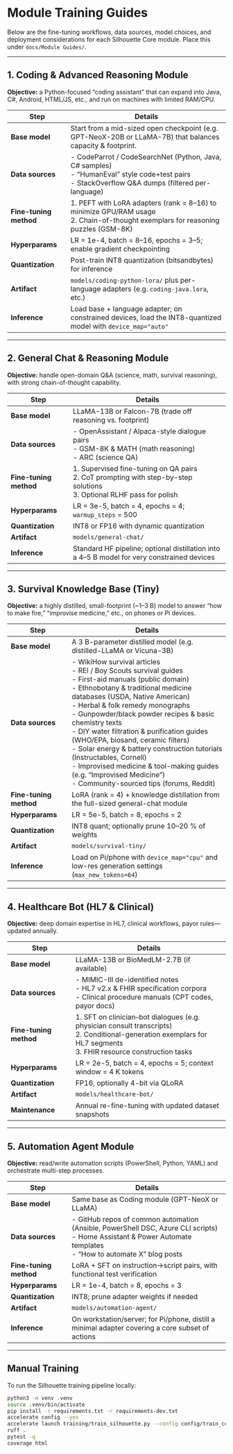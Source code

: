 # Module Training Guides

Below are the fine-tuning workflows, data sources, model choices, and deployment considerations for each Silhouette Core module. Place this under `docs/Module Guides/`.

---

## 1. Coding & Advanced Reasoning Module

**Objective:** a Python-focused “coding assistant” that can expand into Java, C#, Android, HTML/JS, etc., and run on machines with limited RAM/CPU.

| Step                   | Details                                                                                                 |
|------------------------|---------------------------------------------------------------------------------------------------------|
| **Base model**         | Start from a mid-sized open checkpoint (e.g. GPT-NeoX-20B or LLaMA-7B) that balances capacity & footprint. |
| **Data sources**       | - CodeParrot / CodeSearchNet (Python, Java, C# samples)<br>- “HumanEval” style code+test pairs<br>- StackOverflow Q&A dumps (filtered per-language) |
| **Fine-tuning method** | 1. PEFT with LoRA adapters (rank = 8–16) to minimize GPU/RAM usage<br>2. Chain-of-thought exemplars for reasoning puzzles (GSM-8K) |
| **Hyperparams**        | LR = 1e-4, batch = 8–16, epochs = 3–5; enable gradient checkpointing                                    |
| **Quantization**       | Post-train INT8 quantization (bitsandbytes) for inference                                               |
| **Artifact**           | `models/coding-python-lora/` plus per-language adapters (e.g. `coding-java.lora`, etc.)                  |
| **Inference**          | Load base + language adapter; on constrained devices, load the INT8-quantized model with `device_map="auto"` |

---

## 2. General Chat & Reasoning Module

**Objective:** handle open-domain Q&A (science, math, survival reasoning), with strong chain-of-thought capability.

| Step                   | Details                                                                                       |
|------------------------|-----------------------------------------------------------------------------------------------|
| **Base model**         | LLaMA-13B or Falcon-7B (trade off reasoning vs. footprint)                                    |
| **Data sources**       | - OpenAssistant / Alpaca-style dialogue pairs<br>- GSM-8K & MATH (math reasoning)<br>- ARC (science QA) |
| **Fine-tuning method** | 1. Supervised fine-tuning on QA pairs<br>2. CoT prompting with step-by-step solutions<br>3. Optional RLHF pass for polish |
| **Hyperparams**        | LR = 3e-5, batch = 4, epochs = 4; `warmup_steps` = 500                                        |
| **Quantization**       | INT8 or FP16 with dynamic quantization                                                        |
| **Artifact**           | `models/general-chat/`                                                                        |
| **Inference**          | Standard HF pipeline; optional distillation into a 4–5 B model for very constrained devices   |

---

## 3. Survival Knowledge Base (Tiny)

**Objective:** a highly distilled, small-footprint (~1–3 B) model to answer “how to make fire,” “improvise medicine,” etc., on phones or Pi devices.

| Step                   | Details                                                                                                                                                                                        |
|------------------------|------------------------------------------------------------------------------------------------------------------------------------------------------------------------------------------------|
| **Base model**         | A 3 B-parameter distilled model (e.g. distilled-LLaMA or Vicuna-3B)                                                                                                                             |
| **Data sources**       | - WikiHow survival articles<br>- REI / Boy Scouts survival guides<br>- First-aid manuals (public domain)<br>- Ethnobotany & traditional medicine databases (USDA, Native American)<br>- Herbal & folk remedy monographs<br>- Gunpowder/black powder recipes & basic chemistry texts<br>- DIY water filtration & purification guides (WHO/EPA, biosand, ceramic filters)<br>- Solar energy & battery construction tutorials (Instructables, Cornell)<br>- Improvised medicine & tool-making guides (e.g. “Improvised Medicine”)<br>- Community-sourced tips (forums, Reddit) |
| **Fine-tuning method** | LoRA (rank = 4) + knowledge distillation from the full-sized general-chat module                                                                                                                |
| **Hyperparams**        | LR = 5e-5, batch = 8, epochs = 2                                                                                                                                                                |
| **Quantization**       | INT8 quant; optionally prune 10–20 % of weights                                                                                                                                                 |
| **Artifact**           | `models/survival-tiny/`                                                                                                                                                                        |
| **Inference**          | Load on Pi/phone with `device_map="cpu"` and low-res generation settings (`max_new_tokens=64`)                                                                                                   |

---

## 4. Healthcare Bot (HL7 & Clinical)

**Objective:** deep domain expertise in HL7, clinical workflows, payor rules—updated annually.

| Step                   | Details                                                                                                                       |
|------------------------|-------------------------------------------------------------------------------------------------------------------------------|
| **Base model**         | LLaMA-13B or BioMedLM-2.7B (if available)                                                                                     |
| **Data sources**       | - MIMIC-III de-identified notes<br>- HL7 v2.x & FHIR specification corpora<br>- Clinical procedure manuals (CPT codes, payor docs) |
| **Fine-tuning method** | 1. SFT on clinician–bot dialogues (e.g. physician consult transcripts)<br>2. Conditional-generation exemplars for HL7 segments<br>3. FHIR resource construction tasks |
| **Hyperparams**        | LR = 2e-5, batch = 4, epochs = 5; context window = 4 K tokens                                                                 |
| **Quantization**       | FP16, optionally 4-bit via QLoRA                                                                                            |
| **Artifact**           | `models/healthcare-bot/`                                                                                                     |
| **Maintenance**        | Annual re-fine-tuning with updated dataset snapshots                                                                         |

---

## 5. Automation Agent Module

**Objective:** read/write automation scripts (PowerShell, Python, YAML) and orchestrate multi-step processes.

| Step                   | Details                                                                                                        |
|------------------------|----------------------------------------------------------------------------------------------------------------|
| **Base model**         | Same base as Coding module (GPT-NeoX or LLaMA)                                                                 |
| **Data sources**       | - GitHub repos of common automation (Ansible, PowerShell DSC, Azure CLI scripts)<br>- Home Assistant & Power Automate templates<br>- “How to automate X” blog posts |
| **Fine-tuning method** | LoRA + SFT on instruction→script pairs, with functional test verification                                       |
| **Hyperparams**        | LR = 1e-4, batch = 8, epochs = 3                                                                               |
| **Quantization**       | INT8; prune adapter weights if needed                                                                          |
| **Artifact**           | `models/automation-agent/`                                                                                     |
| **Inference**          | On workstation/server; for Pi/phone, distill a minimal adapter covering a core subset of actions               |

---

## Manual Training

To run the Silhouette training pipeline locally:

```bash
python3 -m venv .venv
source .venv/bin/activate
pip install -r requirements.txt -r requirements-dev.txt
accelerate config --yes
accelerate launch training/train_silhouette.py --config config/train_config.yaml
ruff .
pytest -q
coverage html
```
